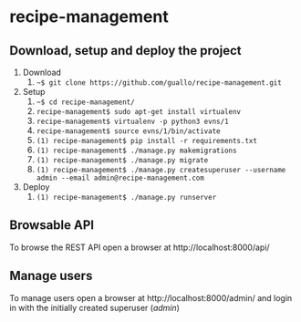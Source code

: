 <style type="text/css">
    ol {
        list-style-type: decimal;
    }
</style>

# recipe-management

## Download, setup and deploy the project

1. Download
    1. `~$ git clone https://github.com/guallo/recipe-management.git`
2. Setup
    1. `~$ cd recipe-management/`
    2. `recipe-management$ sudo apt-get install virtualenv`
    3. `recipe-management$ virtualenv -p python3 evns/1`
    4. `recipe-management$ source evns/1/bin/activate`
    5. `(1) recipe-management$ pip install -r requirements.txt`
    6. `(1) recipe-management$ ./manage.py makemigrations`
    7. `(1) recipe-management$ ./manage.py migrate`
    8. `(1) recipe-management$ ./manage.py createsuperuser --username admin --email admin@recipe-management.com`
3. Deploy
    1. `(1) recipe-management$ ./manage.py runserver`

## Browsable API

To browse the REST API open a browser at http://localhost:8000/api/

## Manage users

To manage users open a browser at http://localhost:8000/admin/ and login in with the initially created superuser (*admin*)

